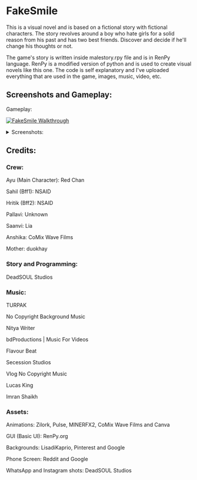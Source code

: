 # FakeSmile

This is a visual novel and is based on a fictional story with fictional characters. The story revolves around a boy who hate girls for a solid reason from his past and has two best friends. Discover and decide if he'll change his thoughts or not.

The game's story is written inside malestory.rpy file and is in RenPy language. RenPy is a modified version of python and is used to create visual novels like this one. The code is self explanatory and I've uploaded everything that are used in the game, images, music, video, etc.

## Screenshots and Gameplay:

Gameplay:

[![FakeSmile Walkthrough](https://github.com/Newbie-coder09/FakeSmile/assets/119154806/cffebf16-dcd3-4d52-9c97-228c5727f74a)](https://youtu.be/HK8pU8PMHpc "FakeSmile v0.2 walkthrough | FakeSmile Visual Novel Gameplay | DeadSOUL Studios (  @Silicon-Brain  )")

<details>
  <summary>Screenshots:</summary>
  <img src="https://github.com/Newbie-coder09/FakeSmile/assets/119154806/dafa8e07-c9b8-4552-84d8-9735c55ad2e3" name="Snapshot_2023-05-17_13-52-17">
  <img src="https://github.com/Newbie-coder09/FakeSmile/assets/119154806/b7638b66-09a7-4e93-9d49-5ea2e506b144" name="Snapshot_2023-05-17_13-52-54">
  <img src="https://github.com/Newbie-coder09/FakeSmile/assets/119154806/79e3ee9b-95ec-4f3a-ad51-f5c94fe5324f" name="Snapshot_2023-05-17_13-53-07">
  <img src="https://github.com/Newbie-coder09/FakeSmile/assets/119154806/bc94cd33-304c-4b10-8d1d-ba4c6e3d3280" name="Snapshot_2023-05-17_13-53-30">
  <img src="https://github.com/Newbie-coder09/FakeSmile/assets/119154806/97d577d8-f6dd-4bf9-ac29-f3b02960446a" name="Snapshot_2023-05-17_13-54-03">
  <img src="https://github.com/Newbie-coder09/FakeSmile/assets/119154806/9a63e314-9086-4dda-ba8c-5fa49461d3e9" name="Snapshot_2023-05-17_13-54-18">
  <img src="https://github.com/Newbie-coder09/FakeSmile/assets/119154806/973daec3-35e0-4abb-b2fd-164ccd2f6d41" name="Snapshot_2023-05-17_13-54-30">
  <img src="https://github.com/Newbie-coder09/FakeSmile/assets/119154806/4d423648-78d9-4c85-8c29-2ee1946c1cd8" name="Snapshot_2023-05-17_13-59-11">
  <img src="https://github.com/Newbie-coder09/FakeSmile/assets/119154806/b7f1afe8-46a9-4a12-b258-bacdd7f55180" name="Snapshot_2023-05-17_13-59-21">
  <img src="https://github.com/Newbie-coder09/FakeSmile/assets/119154806/b47d8851-cc31-43f9-b870-cc5d35efdec7" name="Snapshot_2023-05-17_13-59-30">
  <img src="https://github.com/Newbie-coder09/FakeSmile/assets/119154806/ab408d48-339a-4e8e-8e79-4af42cf56959" name="Snapshot_2023-05-17_13-59-40">
  <img src="https://github.com/Newbie-coder09/FakeSmile/assets/119154806/f9c5b148-c34c-41b8-a9f6-58526b590de7" name="Snapshot_2023-05-17_13-59-47">
</details>

## Credits:

### Crew:
Ayu (Main Character): Red Chan

Sahil (Bff1): NSAID

Hritik (Bff2): NSAID

Pallavi: Unknown

Saanvi: Lia

Anshika: CoMix Wave Films

Mother: duokhay


### Story and Programming:

DeadSOUL Studios

### Music:

TURPAK

No Copyright Background Music

Nitya Writer

bdProductions | Music For Videos

Flavour Beat

Secession Studios

Vlog No Copyright Music

Lucas King

Imran Shaikh

### Assets:

Animations: Zilork, Pulse, MINERFX2, CoMix Wave Films and Canva

GUI (Basic UI): RenPy.org

Backgrounds: LisadiKaprio, Pinterest and Google

Phone Screen: Reddit and Google

WhatsApp and Instagram shots: DeadSOUL Studios
